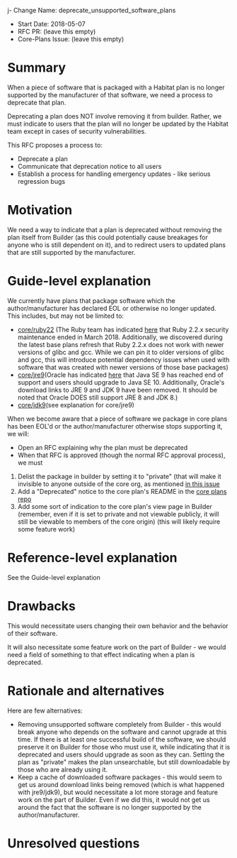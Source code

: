 j- Change Name: deprecate_unsupported_software_plans
- Start Date: 2018-05-07
- RFC PR: (leave this empty)
- Core-Plans Issue: (leave this empty)

# Summary
[summary]: #summary

When a piece of software that is packaged with a Habitat plan is no longer supported by the manufacturer of that software, we need a process to deprecate that plan.

Deprecating a plan does NOT involve removing it from builder. Rather, we must indicate to users that the plan will no longer be updated by the Habitat team except in cases of security vulnerabilities.

This RFC proposes a process to:
* Deprecate a plan
* Communicate that deprecation notice to all users
* Establish a process for handling emergency updates - like serious regression bugs

# Motivation
[motivation]: #motivation

We need a way to indicate that a plan is deprecated without removing the plan itself from Builder (as this could potentially cause breakages for anyone who is still dependent on it), and to redirect users to updated plans that are still supported by the manufacturer.

# Guide-level explanation
[guide-level-explanation]: #guide-level-explanation

We currently have plans that package software which the author/manufacturer has declared EOL or otherwise no longer updated. This includes, but may not be limited to:
* [core/ruby22](https://github.com/habitat-sh/core-plans/tree/master/ruby22) (The Ruby team has indicated [here](https://www.ruby-lang.org/en/news/2018/03/28/ruby-2-2-10-released/) that Ruby 2.2.x security maintenance ended in March 2018. Additionally, we discovered during the latest base plans refresh that Ruby 2.2.x does not work with newer versions of glibc and gcc. While we can pin it to older versions of glibc and gcc, this will introduce potential dependency issues when used with software that was created with newer versions of those base packages)
* [core/jre9](https://github.com/habitat-sh/core-plans/tree/master/jre9)(Oracle has indicated [here](http://www.oracle.com/technetwork/java/javase/downloads/jre9-downloads-3848532.html) that Java SE 9 has reached end of support and users should upgrade to Java SE 10. Additionally, Oracle's download links to JRE 9 and JDK 9 have been removed. It should be noted that Oracle DOES still support JRE 8 and JDK 8.)
* [core/jdk9](https://github.com/habitat-sh/core-plans/blob/master/jdk9/plan.sh)(see explanation for core/jre9)

When we become aware that a piece of software we package in core plans has been EOL'd or the author/manufacturer otherwise stops supporting it, we will:
* Open an RFC explaining why the plan must be deprecated
* When that RFC is approved (though the normal RFC approval process), we must
1) Delist the package in builder by setting it to "private" (that will make it invisible to anyone outside of the core org, as mentioned [in this issue](https://github.com/habitat-sh/builder/issues/18)
2) Add a "Deprecated" notice to the core plan's README in the [core plans repo](https://github.com/habitat-sh/core-plans)
3) Add some sort of indication to the core plan's view page in Builder (remember, even if it is set to private and not viewable publicly, it will still be viewable to members of the core origin) (this will likely require some feature work)

# Reference-level explanation
[reference-level-explanation]: #reference-level-explanation

See the Guide-level explanation

# Drawbacks
[drawbacks]: #drawbacks

This would necessitate users changing their own behavior and the behavior of their software.

It will also necessitate some feature work on the part of Builder - we would need a field of something to that effect indicating when a plan is deprecated.

# Rationale and alternatives
[alternatives]: #alternatives

Here are few alternatives:

* Removing unsupported software completely from Builder - this would break anyone who depends on the software and cannot upgrade at this time. If there is at least one successful build of the software, we should preserve it on Builder for those who must use it, while indicating that it is deprecated and users should upgrade as soon as they can. Setting the plan as "private" makes the plan unsearchable, but still downloadable by those who are already using it.
* Keep a cache of downloaded software packages - this would seem to get us around download links being removed (which is what happened with jre9/jdk9), but would necessitate a lot more storage and feature work on the part of Builder. Even if we did this, it would not get us around the fact that the software is no longer supported by the author/manufacturer.

# Unresolved questions
[unresolved]: #unresolved-questions
